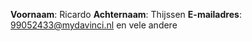 **Voornaam**: Ricardo
**Achternaam**: Thijssen
**E-mailadres**: 99052433@mydavinci.nl en vele andere